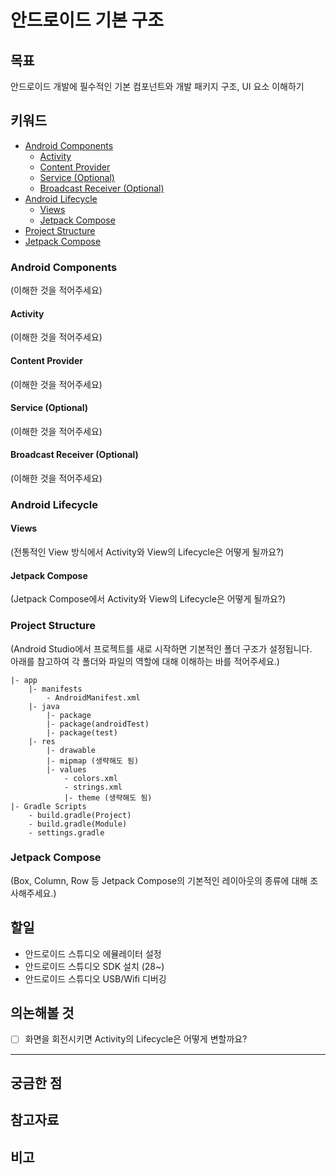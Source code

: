 # 안드로이드 기본 구조
## 목표
안드로이드 개발에 필수적인 기본 컴포넌트와 개발 패키지 구조, UI 요소 이해하기

## 키워드
- [Android Components](#android-components)
    - [Activity](#activity)
    - [Content Provider](#content-provider)
    - [Service (Optional)](#service-optional)
    - [Broadcast Receiver (Optional)](#broadcast-receiver-optional)
- [Android Lifecycle](#android-lifecycle)
    - [Views](#views)
    - [Jetpack Compose](#jetpack-compose)
- [Project Structure](#project-structure)
- [Jetpack Compose](#jetpack-compose-1)


### Android Components
(이해한 것을 적어주세요)

#### Activity
(이해한 것을 적어주세요)

#### Content Provider
(이해한 것을 적어주세요)

#### Service (Optional)
(이해한 것을 적어주세요)

#### Broadcast Receiver (Optional)
(이해한 것을 적어주세요)

### Android Lifecycle
#### Views
(전통적인 View 방식에서 Activity와 View의 Lifecycle은 어떻게 될까요?)

#### Jetpack Compose
(Jetpack Compose에서 Activity와 View의 Lifecycle은 어떻게 될까요?)

### Project Structure
(Android Studio에서 프로젝트를 새로 시작하면 기본적인 폴더 구조가 설정됩니다.  
아래를 참고하여 각 폴더와 파일의 역할에 대해 이해하는 바를 적어주세요.)
```plain
|- app
    |- manifests
        - AndroidManifest.xml
    |- java
        |- package
        |- package(androidTest)
        |- package(test)
    |- res
        |- drawable
        |- mipmap (생략해도 됨)
        |- values
            - colors.xml
            - strings.xml
            |- theme (생략해도 됨)
|- Gradle Scripts
    - build.gradle(Project)
    - build.gradle(Module)
    - settings.gradle
```
### Jetpack Compose
(Box, Column, Row 등 Jetpack Compose의 기본적인 레이아웃의 종류에 대해 조사해주세요.)

## 할일
- 안드로이드 스튜디오 에뮬레이터 설정
- 안드로이드 스튜디오 SDK 설치 (28~)
- 안드로이드 스튜디오 USB/Wifi 디버깅

## 의논해볼 것
- [ ] 화면을 회전시키면 Activity의 Lifecycle은 어떻게 변할까요? 
---

## 궁금한 점

## 참고자료

## 비고
